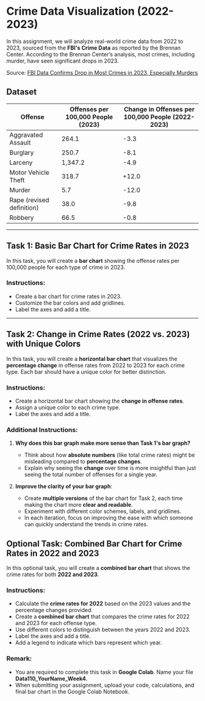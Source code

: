 # Crime Data Visualization (2022-2023)



In this assignment, we will analyze real-world crime data from 2022 to 2023, sourced from the **FBI's Crime Data** as reported by the Brennan Center. According to the Brennan Center’s analysis, most crimes, including murder, have seen significant drops in 2023.

Source: [FBI Data Confirms Drop in Most Crimes in 2023, Especially Murders](https://www.brennancenter.org/our-work/analysis-opinion/fbi-data-confirms-drop-most-crimes-2023-especially-murders)

## Dataset

| **Offense**                  | **Offenses per 100,000 People (2023)** | **Change in Offenses per 100,000 People (2022-2023)** |
|------------------------------|----------------------------------------|-------------------------------------------------------|
| Aggravated Assault            | 264.1                                  | -3.3                                                  |
| Burglary                      | 250.7                                  | -8.1                                                  |
| Larceny                       | 1,347.2                                | -4.9                                                  |
| Motor Vehicle Theft           | 318.7                                  | +12.0                                                 |
| Murder                        | 5.7                                    | -12.0                                                 |
| Rape (revised definition)     | 38.0                                   | -9.8                                                  |
| Robbery                       | 66.5                                   | -0.8                                                  |


---

## Task 1: Basic Bar Chart for Crime Rates in 2023

In this task, you will create a **bar chart** showing the offense rates per 100,000 people for each type of crime in 2023.

### Instructions:
- Create a bar chart for crime rates in 2023.
- Customize the bar colors and add gridlines.
- Label the axes and add a title.

---

## Task 2: Change in Crime Rates (2022 vs. 2023) with Unique Colors

In this task, you will create a **horizontal bar chart** that visualizes the **percentage change** in offense rates from 2022 to 2023 for each crime type. Each bar should have a unique color for better distinction.

### Instructions:
- Create a horizontal bar chart showing the **change in offense rates**.
- Assign a unique color to each crime type.
- Label the axes and add a title.

### Additional Instructions:
1. **Why does this bar graph make more sense than Task 1's bar graph?**
   - Think about how **absolute numbers** (like total crime rates) might be misleading compared to **percentage changes**.
   - Explain why seeing the **change** over time is more insightful than just seeing the total number of offenses for a single year.
   
2. **Improve the clarity of your bar graph**:
   - Create **multiple versions** of the bar chart for Task 2, each time making the chart more **clear and readable**.
   - Experiment with different color schemes, labels, and gridlines.
   - In each iteration, focus on improving the ease with which someone can quickly understand the trends in crime rates.


## Optional Task: Combined Bar Chart for Crime Rates in 2022 and 2023

In this optional task, you will create a **combined bar chart** that shows the crime rates for both **2022 and 2023**. 

### Instructions:
- Calculate the **crime rates for 2022** based on the 2023 values and the percentage changes provided.
- Create a **combined bar chart** that compares the crime rates for 2022 and 2023 for each offense type.
- Use different colors to distinguish between the years 2022 and 2023.
- Label the axes and add a title.
- Add a legend to indicate which bars represent which year.

### Remark:
- You are required to complete this task in **Google Colab**. Name your file **Data110_YourName_Week4**. 
- When submitting your assignment, upload your code, calculations, and final bar chart in the Google Colab Notebook.
